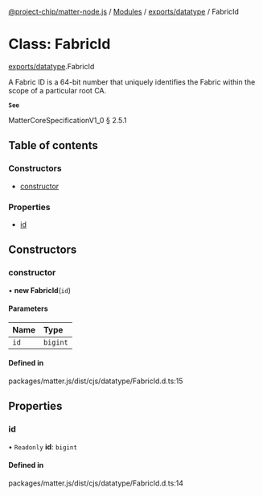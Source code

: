 [@project-chip/matter-node.js](../README.md) / [Modules](../modules.md) / [exports/datatype](../modules/exports_datatype.md) / FabricId

# Class: FabricId

[exports/datatype](../modules/exports_datatype.md).FabricId

A Fabric ID is a 64-bit number that uniquely identifies the Fabric within the scope of
a particular root CA.

**`See`**

MatterCoreSpecificationV1_0 § 2.5.1

## Table of contents

### Constructors

- [constructor](exports_datatype.FabricId.md#constructor)

### Properties

- [id](exports_datatype.FabricId.md#id)

## Constructors

### constructor

• **new FabricId**(`id`)

#### Parameters

| Name | Type |
| :------ | :------ |
| `id` | `bigint` |

#### Defined in

packages/matter.js/dist/cjs/datatype/FabricId.d.ts:15

## Properties

### id

• `Readonly` **id**: `bigint`

#### Defined in

packages/matter.js/dist/cjs/datatype/FabricId.d.ts:14
